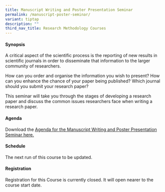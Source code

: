 ```yaml
---
title: Manuscript Writing and Poster Presentation Seminar
permalink: /manuscript-poster-seminar/
variant: tiptap
description: ""
third_nav_title: Research Methodology Courses
---
```

<h4><strong>Synopsis</strong></h4>
<p>A critical aspect of the scientific process is the reporting of new results
in scientific journals in order to disseminate that information to the
larger community of researchers.</p>
<p>How can you order and organise the information you wish to present? How
can you enhance the chance of your paper being published? Which journal
should you submit your research paper?</p>
<p>This seminar will take you through the stages of developing a research
paper and discuss the common issues researchers face when writing a research
paper.&nbsp;</p>
<h4><strong>Agenda</strong></h4>
<p>Download the <a href="/files/Training/Agenda__Manuscript_Writing_and_Poster_Presentation_NS.pdf" rel="noopener nofollow" target="_blank">Agenda for the Manuscript Writing and Poster Presentation Seminar here.</a>
</p>
<h4><strong>Schedule</strong></h4>
<p>The next run of this course to be updated.</p>
<h4><strong>Registration</strong></h4>
<p>Registration for this Course is currently closed. It will open nearer
to the course start date.</p>